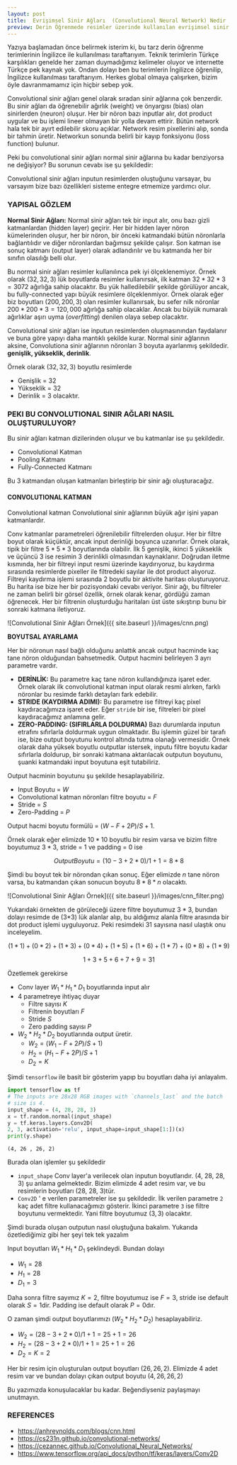```yaml
---
layout: post
title:  Evrişimsel Sinir Ağları  (Convolutional Neural Network) Nedir
preview: Derin Öğrenmede resimler üzerinde kullanılan evrişimsel sinir ağlarını kullanıyoruz.
---
```


Yazıya başlamadan önce belirmek isterim ki, bu tarz derin öğrenme terimlerinin İngilizce ile kullanılması taraftarıyım. Teknik terimlerin Türkçe karşılıkları genelde her zaman duymadığımız kelimeler oluyor ve internette Türkçe pek kaynak yok. Ondan dolayı ben bu terimlerin İngilizce öğrenilip, İngilizce kullanılması taraftarıyım. Herkes global olmaya çalışırken, bizim öyle davranmamamız için hiçbir sebep yok. 

Convolutional sinir ağları genel olarak sıradan sinir ağlarına çok benzerdir. Bu sinir ağları da öğrenebilir ağırlık (weight) ve önyargısı (bias) olan sinirlerden (neuron) oluşur. Her bir nöron bazı inputlar alır, dot product uygular ve bu işlemi lineer olmayan bir yolla devam ettirir. Bütün network hala tek bir ayırt edilebilir skoru açıklar. Network resim pixellerini alıp, sonda bir tahmin üretir. Networkun sonunda belirli  bir kayıp fonksiyonu (loss function) bulunur. 

Peki bu convolutional sinir ağları normal sinir ağlarına bu kadar benziyorsa ne değişiyor? Bu sorunun cevabı ise şu şekildedir: 

Convolutional sinir ağları inputun resimlerden oluştuğunu varsayar, bu varsayım bize bazı özellikleri sisteme entegre etmemize yardımcı olur. 


### YAPISAL GÖZLEM

**Normal Sinir Ağları:** Normal sinir ağları tek bir input alır, onu bazı gizli katmanlardan (hidden layer) geçirir. Her bir hidden layer nöron kümelerinden oluşur,  her bir nöron, bir önceki katmandaki bütün nöronlarla bağlantılıdır ve diğer nöronlardan bağımsız şekilde çalışır. Son katman ise sonuç katmanı (output layer) olarak adlandırılır ve bu katmanda her bir sınıfın olasılığı belli olur. 


Bu normal sinir ağları resimler kullanılınca pek iyi ölçeklenemiyor. Örnek olarak $(32, 32, 3)$ lük boyutlarda resimler kullanırsak, ilk katman $32 * 32 * 3 = 3072$ ağırlığa sahip olacaktır. Bu yük halledilebilir şekilde görülüyor ancak, bu fully-connected yapı büyük resimlere ölçeklenmiyor. Örnek olarak eğer biz boyutları $(200, 200, 3)$ olan resimler kullanırsak, bu sefer nilk nöronlar $200 * 200 * 3 = 120, 000$ ağırlığa sahip olacaklar. Ancak bu büyük numaralı ağırlıklar aşırı uyma (*overfitting*) denilen olaya sebep olacaktır. 


Convolutional sinir ağları ise inputun resimlerden oluşmasınından faydalanır ve buna göre yapıyı daha mantıklı şekilde kurar. Normal sinir ağlarının aksine, Convolutiona sinir ağlarının nöronları 3 boyuta ayarlanmış şekildedir. **genişlik, yükseklik, derinlik**.

Örnek olarak $(32, 32, 3)$ boyutlu resimlerde
* Genişlik = 32
* Yükseklik = 32
* Derinlik = 3
olacaktır. 


### PEKI BU CONVOLUTIONAL SINIR AĞLARI NASIL OLUŞTURULUYOR? 

Bu sinir ağları katman dizilerinden oluşur ve bu katmanlar ise şu şekildedir. 

* Convolutional Katman
* Pooling Katmanı
* Fully-Connected Katmanı

Bu 3 katmandan oluşan katmanları birleştirip bir sinir ağı oluşturacağız. 


#### CONVOLUTIONAL KATMAN

Convolutional katman Convolutional sinir ağlarının büyük ağır işini yapan katmanlardır. 

Conv katmanlar parametreleri öğrenilebilir filtrelerden oluşur. Her bir filtre boyut olarak küçüktür, ancak input derinliği boyunca uzanırlar. Örnek olarak, tipik bir filtre $5 * 5 * 3$ boyutlarında olabilir. İlk 5 genişlik, ikinci 5 yükseklik ve üçüncü 3 ise resimin 3 derinlikli olmasından kaynaklanır. Doğrudan iletme kısmında, her bir filtreyi input resmi üzerinde kaydırıyoruz, bu kaydırma sırasında resimlerde pixeller ile filtredeki sayılar ile dot product alıyoruz. Filtreyi kaydırma işlemi sırasında 2 boyutlu bir aktivite haritası oluşturuyoruz. Bu harita ise bize her bir pozisyondaki cevabı veriyor. Sinir ağı, bu filtreler ne zaman belirli bir görsel özellik, örnek olarak kenar, gördüğü zaman öğrenecek. Her bir filtrenin oluşturduğu haritaları üst üste sıkıştırıp bunu bir sonraki katmana iletiyoruz. 


![Convolutional Sinir Ağları Örnek]({{ site.baseurl }}/images/cnn.png)


**BOYUTSAL AYARLAMA**

Her bir nöronun nasıl bağlı olduğunu anlattık ancak output hacminde kaç tane nöron olduğundan bahsetmedik. Output hacmini belirleyen 3 ayrı parametre vardır. 
* **DERİNLİK:** Bu parametre kaç tane nöron kullandığınıza işaret eder. Örnek olarak ilk convolutional katman input olarak resmi alırken, farklı nöronlar bu resimde farklı detayları fark edebilir. 
* **STRIDE (KAYDIRMA ADIMI):** Bu parametre ise filtreyi kaç pixel kaydıracağımıza işaret eder. Eğer `stride` bir ise, filtreleri bir pixel kaydıracağımız anlamına gelir. 
* **ZERO-PADDING: (SIFIRLARLA DOLDURMA)** Bazı durumlarda inputun etrafını sıfırlarla doldurmak uygun olmaktadır. Bu işlemin güzel bir tarafı ise, bize output boyutunu kontrol altında tutma olanağı vermesidir. Örnek olarak daha yüksek boyutlu outputlar istersek, inputu filtre boyutu kadar sıfırlarla doldurup, bir sonraki katmana aktarılacak outputun boyutunu, şuanki katmandaki input boyutuna eşit tutabiliriz. 


Output hacminin boyutunu şu şekilde hesaplayabiliriz. 
* Input Boyutu = $W$
* Convolutional katman nöronları filtre boyutu = $F$
* Stride = $S$
* Zero-Padding = $P$

Output hacmi boyutu formülü = $(W - F + 2P) / S + 1$. 

Örnek olarak eğer elimizde $10 * 10$ boyutlu bir resim varsa ve bizim filtre boyutumuz $3 * 3$, stride = $1$ ve padding = $0$ ise

$$
Output Boyutu = (10 - 3 + 2*0) / 1 + 1 = 8 * 8 
$$

Şimdi bu boyut tek bir nörondan çıkan sonuç. Eğer elimizde $n$ tane nöron varsa, bu katmandan çıkan sonucun boyutu $8 * 8 * n$ olacaktı. 

![Convolutional Sinir Ağları Örnek]({{ site.baseurl }}/images/cnn_filter.png)

Yukarıdaki örnekten de görüleceği üzere filtre boyutumuz $3 *3$, bundan dolayı resimde de (3*3) lük alanlar alıp, bu aldığımız alanla filtre arasında bir dot product işlemi uyguluyoruz. Peki resimdeki $31$ sayısına nasıl ulaştık onu inceleyelim.

$$
(1 * 1) + (0 * 2) + (1 * 3) + (0 * 4) + (1 * 5) + (1 * 6) + (1 * 7) + (0 * 8) + (1 * 9)
$$

$$
1 + 3 + 5 + 6 + 7 + 9 = 31
$$

Özetlemek gerekirse
* Conv layer $W_1  * H_1 * D_1$ boyutlarında input alır
* 4 parametreye ihtiyaç duyar
  * Filtre sayısı $K$
  * Filtrenin boyutları $F$
  * Stride $S$
  * Zero padding sayısı $P$
* $W_2 * H_2 * D_2$ boyutlarında output üretir.
  * $W_2 = (W_1 - F + 2P)/S + 1)$
  * $H_2 = (H_1 - F + 2P)/S + 1$
  * $D_2 = K$

Şimdi `tensorflow` ile basit bir gösterim yapıp bu boyutları daha iyi anlayalım.

```python
import tensorflow as tf
# The inputs are 28x28 RGB images with `channels_last` and the batch
# size is 4.
input_shape = (4, 28, 28, 3)
x = tf.random.normal(input_shape)
y = tf.keras.layers.Conv2D(
2, 3, activation='relu', input_shape=input_shape[1:])(x)
print(y.shape)
```

```
(4, 26 , 26, 2)
```

Burada olan işlemler şu şekildedir
* `input_shape` Conv layer'a verilecek olan inputun boyutlarıdır. (4, 28, 28, 3) şu anlama gelmektedir. Bizim elimizde 4 adet resim var, ve bu resimlerin boyutları (28, 28, 3)tür. 
* `Conv2D` ' e verilen parametreler ise şu şekildedir. İlk verilen parametre `2` kaç adet filtre kullanacağımızı gösterir. İkinci parametre `3` ise filtre boyutunu vermektedir. Yani filtre boyutumuz $(3, 3)$ olacaktır. 

Şimdi burada oluşan outputun nasıl oluştuğuna bakalım. Yukarıda özetlediğimiz gibi her şeyi tek tek yazalım

Input boyutları $W_1 * H_1 * D_1$ şeklindeydi. Bundan dolayı
* $W_1 = 28$
* $H_1 = 28$
* $D_1 = 3$

Daha sonra filtre sayımız $K = 2$, filtre boyutumuz ise $F = 3$, stride ise default olarak $S = 1$dir. Padding ise default olarak $P = 0$dır. 

O zaman şimdi output boyutlarımızı $(W_2 * H_2 * D_2)$ hesaplayabiliriz.

* $W_2 = (28 - 3 + 2 * 0) / 1 + 1  = 25 + 1 = 26$
* $H_2 = (28 - 3 + 2 * 0) / 1 + 1 = 25 + 1 = 26$
* $D_2 = K = 2$

Her bir resim için oluşturulan output boyutları $(26, 26, 2)$. Elimizde 4 adet resim var ve bundan dolayı çıkan output boyutu $(4, 26, 26, 2)$


Bu yazımızda konuşulacaklar bu kadar. Beğendiyseniz paylaşmayı unutmayın.

### REFERENCES
* https://anhreynolds.com/blogs/cnn.html
* https://cs231n.github.io/convolutional-networks/
* https://cezannec.github.io/Convolutional_Neural_Networks/
* https://www.tensorflow.org/api_docs/python/tf/keras/layers/Conv2D



